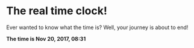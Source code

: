 # The real time clock!

Ever wanted to know what the time is? Well, your journey is about to end!

**The time is Nov 20, 2017, 08:31**